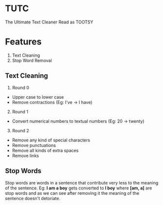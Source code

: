 # TUTC
 The Ultimate Text Cleaner
 Read as TOOTSY

# Features
  1. Text Cleaning    
  2. Stop Word Removal

## Text Cleaning
  1. Round 0
  * Upper case to lower case
  * Remove contractions (Eg: I've -> I have)
  2. Round 1
  * Convert numerical numbers to textual numbers (Eg: 20 -> twenty)
  3. Round 2
  * Remove any kind of special characters
  * Remove punctuations
  * Remove all kinds of extra spaces
  * Remove links

## Stop Words
  Stop words are words in a sentence that contribute very less to the meaning of the sentence. Eg: **I am a boy** gets converted to **I boy** where **[am, a]** are stop words and as we can see after removing it the meaning of the sentence doesn't detoriate.
